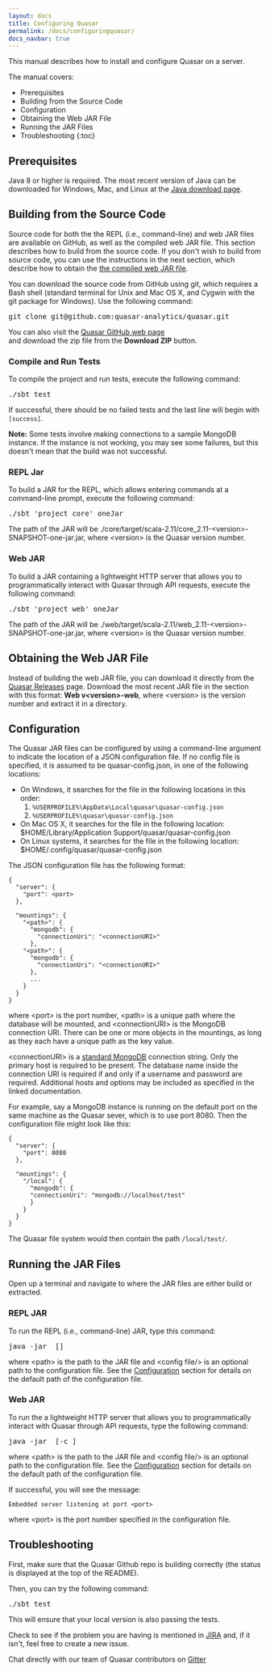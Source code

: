```yaml
---
layout: docs
title: Configuring Quasar
permalink: /docs/configuringquasar/
docs_navbar: true
---
```


This manual describes how to install and configure Quasar on a server. 

The manual covers:

* Prerequisites
* Building from the Source Code
* Configuration
* Obtaining the Web JAR File
* Running the JAR Files
* Troubleshooting
{:toc}


## Prerequisites

Java 8 or higher is required. The most recent version of Java can be 
downloaded for Windows, Mac, and Linux
at the [Java download page](https://java.com/en/download/manual.jsp).


## Building from the Source Code

Source code for both the the REPL (i.e., command-line) and web JAR files are available on 
GitHub, as well as the compiled web JAR file. This section
describes how to build from the source code. If you don't wish to build from source code,
you can use the instructions in the next section, which describe how to obtain the
[the compiled web JAR file](#obtaining-the-web-jar-file).

You can download the source code from GitHub using git, which requires a Bash shell
(standard terminal for Unix and Mac OS X, and Cygwin with the git package for Windows). 
Use the following command:

<pre class="code-snippet">
git clone git@github.com:quasar-analytics/quasar.git
</pre>

You can also visit the [Quasar GitHub web page](https://github.com/quasar-analytics/quasar)  
and download the zip file from the **Download ZIP** button.


### Compile and Run Tests

To compile the project and run tests, execute the following command:

<pre class="code-snippet">
./sbt test
</pre>

If successful, there should be no failed tests and the last line will begin with
`[success]`.

**Note:** Some tests involve making connections to a sample MongoDB instance. 
If the instance is not working, you may see some failures, but this doesn't mean
that the build was not successful.


### REPL Jar

To build a JAR for the REPL, which allows entering commands at a command-line prompt, execute the following command:

<pre class="code-snippet">
./sbt 'project core' oneJar
</pre>

The path of the JAR will be ./core/target/scala-2.11/core_2.11-\<version\>-SNAPSHOT-one-jar.jar, where \<version\> is the Quasar version number.


### Web JAR

To build a JAR containing a lightweight HTTP server that allows you to programmatically interact with Quasar through API requests, execute the following command:

<pre class="code-snippet">
./sbt 'project web' oneJar
</pre>

The path of the JAR will be ./web/target/scala-2.11/web_2.11-\<version\>-SNAPSHOT-one-jar.jar, where \<version\> is the Quasar version number.


## Obtaining the Web JAR File

Instead of building the web JAR file, you can download it directly from 
the [Quasar Releases](https://github.com/quasar-analytics/quasar/releases) page.
Download the most recent JAR file in the section with this format: 
**Web v\<version\>-web**, where \<version\>
is the version number and extract it in a directory.


## Configuration

The Quasar JAR files can be configured by using a command-line argument to indicate the 
location of a JSON configuration file. If no config file is specified, it is assumed 
to be quasar-config.json, in one of the following locations:

* On Windows, it searches for the file in the following locations in this order:
    1. `%USERPROFILE%\AppData\Local\quasar\quasar-config.json`
    2. `%USERPROFILE%\quasar\quasar-config.json`
* On Mac OS X, it searches for the file in the following location:
    $HOME/Library/Application Support/quasar/quasar-config.json
* On Linux systems, it searches for the file in the following location:
    $HOME/.config/quasar/quasar-config.json

The JSON configuration file has the following format:

    {
      "server": {
        "port": <port>
      },

      "mountings": {
        "<path>": {
          "mongodb": {
            "connectionUri": "<connectionURI>"
          },
        "<path>": {
          "mongodb": {
            "connectionUri": "<connectionURI>"
          },
          ...
        }
      }
    }

where \<port\> is the port number, \<path\> is a unique path where the database will 
be mounted, and \<connectionURI\> is the MongoDB connection URI. There can be one or
more objects in the mountings, as long as they each have a unique path as the key value.

\<connectionURI\> is a [standard MongoDB](http://docs.mongodb.org/manual/reference/connection-string/)
connection string. Only the primary host is required to be present. 
The database name inside the connection URI is required if and only if a username and
password are required. Additional hosts and options may be included as 
specified in the linked documentation.

For example, say a MongoDB instance is running on the default port on the same machine as 
the Quasar sever, which is to use port 8080. Then the configuration file might 
look like this:

    {
      "server": {
        "port": 8080
      },

      "mountings": {
        "/local": {
          "mongodb": {
          "connectionUri": "mongodb://localhost/test"
          }
        }
      }
    }

The Quasar file system would then contain the path `/local/test/`.


## Running the JAR Files

Open up a terminal and navigate to where the JAR files are either build or extracted.


### REPL JAR

To run the REPL (i.e., command-line) JAR, type this command:

<pre class="code-snippet">
java -jar <path> [<config file>]
</pre>

where \<path\> is the path to the JAR file and \<config file/> is an optional path
to the configuration file. See the [Configuration](#configuration) section for details
on the default path of the configuration file.


### Web JAR

To run the a lightweight HTTP server that allows you to programmatically interact with Quasar through API requests, type the following command:

<pre class="code-snippet">
java -jar <path> [-c <config file>]
</pre>

where \<path\> is the path to the JAR file and \<config file/> is an optional path
to the configuration file. See the [Configuration](#configuration) section for details
on the default path of the configuration file.

If successful, you will see the message:

    Embedded server listening at port <port>

where \<port\> is the port number specified in the configuration file.


## Troubleshooting

First, make sure that the Quasar Github repo is building correctly (the status is displayed at the top of the README).

Then, you can try the following command:

<pre class="code-snippet">
./sbt test
</pre>

This will ensure that your local version is also passing the tests.

Check to see if the problem you are having is mentioned in
[JIRA](https://slamdata.atlassian.net/issues/?filter=-4&jql=component%20%3D%20Quasar%20ORDER%20BY%20createdDate%20DESC)
and, if it isn't, feel free to create a new issue.

Chat directly with our team of Quasar contributors on
[Gitter](https://gitter.im/quasar-analytics/quasar)
